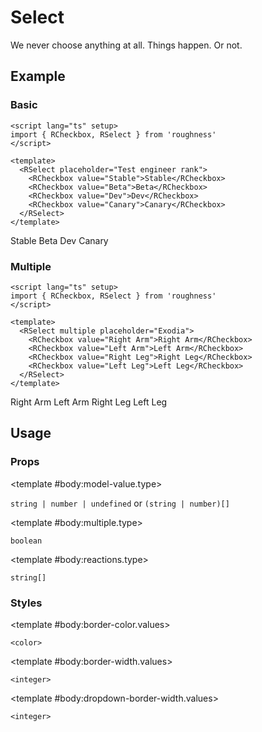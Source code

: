 <script lang="ts" setup>
import { RCheckbox, RSelect, RDetails, RSpace, RTable } from 'roughness'
</script>

# Select

We never choose anything at all. Things happen. Or not.

## Example

### Basic

<RDetails>
  <template #summary>Show Code</template>

```vue
<script lang="ts" setup>
import { RCheckbox, RSelect } from 'roughness'
</script>

<template>
  <RSelect placeholder="Test engineer rank">
    <RCheckbox value="Stable">Stable</RCheckbox>
    <RCheckbox value="Beta">Beta</RCheckbox>
    <RCheckbox value="Dev">Dev</RCheckbox>
    <RCheckbox value="Canary">Canary</RCheckbox>
  </RSelect>
</template>
```

</RDetails>

<RSelect placeholder="Test engineer rank">
  <RCheckbox value="Stable">Stable</RCheckbox>
  <RCheckbox value="Beta">Beta</RCheckbox>
  <RCheckbox value="Dev">Dev</RCheckbox>
  <RCheckbox value="Canary">Canary</RCheckbox>
</RSelect>

### Multiple

<RDetails>
  <template #summary>Show Code</template>

```vue
<script lang="ts" setup>
import { RCheckbox, RSelect } from 'roughness'
</script>

<template>
  <RSelect multiple placeholder="Exodia">
    <RCheckbox value="Right Arm">Right Arm</RCheckbox>
    <RCheckbox value="Left Arm">Left Arm</RCheckbox>
    <RCheckbox value="Right Leg">Right Leg</RCheckbox>
    <RCheckbox value="Left Leg">Left Leg</RCheckbox>
  </RSelect>
</template>
```

</RDetails>

<RSelect multiple placeholder="Exodia">
  <RCheckbox value="Right Arm">Right Arm</RCheckbox>
  <RCheckbox value="Left Arm">Left Arm</RCheckbox>
  <RCheckbox value="Right Leg">Right Leg</RCheckbox>
  <RCheckbox value="Left Leg">Left Leg</RCheckbox>
</RSelect>

## Usage

### Props

<RSpace overflow>
<RTable
  :columns="['name', 'type', 'default', 'description']"
  :rows="['model-value', 'multiple', 'reactions']"
>
  <template #body:*.name="{ row }">{{ row }}</template>

  <template #body:model-value.type>

  `string | number | undefined` or `(string | number)[]`

  </template>
  <template #body:model-value.default>
    <RText type="error">Required</RText>
  </template>
  <template #body:model-value.description>
    Value(s) of the selected item(s).
  </template>

  <template #body:multiple.type>

  `boolean`

  </template>
  <template #body:multiple.default>

  `false`

  </template>
  <template #body:multiple.description>
    Whether to support selecting multiple items.
  </template>

  <template #body:reactions.type>

  `string[]`

  </template>
  <template #body:reactions.default>

  `[]`

  </template>
  <template #body:reactions.description>

  States that trigger graphics redrawing.

  See [Reactions](/guide/theme#reactions).

  </template>
</RTable>
</RSpace>

### Styles

<RSpace overflow>
<RTable
  :columns="['name', 'values', 'default', 'description']"
  :rows="['border-color', 'border-width', 'dropdown-border-width']"
>
  <template #body:*.name="{ row }">--r-select-{{ row }}</template>

  <template #body:border-color.values>

  `<color>`

  </template>
  <template #body:border-color.default>

  `var(--r-common-text-color)`

  </template>
  <template #body:border-color.description>
    Color of the select control border.
  </template>

  <template #body:border-width.values>

  `<integer>`

  </template>
  <template #body:border-width.default>

  `2` when focused, `1` else

  </template>
  <template #body:border-width.description>
    Width of the select control border.
  </template>

  <template #body:dropdown-border-width.values>

  `<integer>`

  </template>
  <template #body:dropdown-border-width.default>

  `1`

  </template>
  <template #body:dropdown-border-width.description>
    Width of the select dropdown border.
  </template>
</RTable>
</RSpace>
